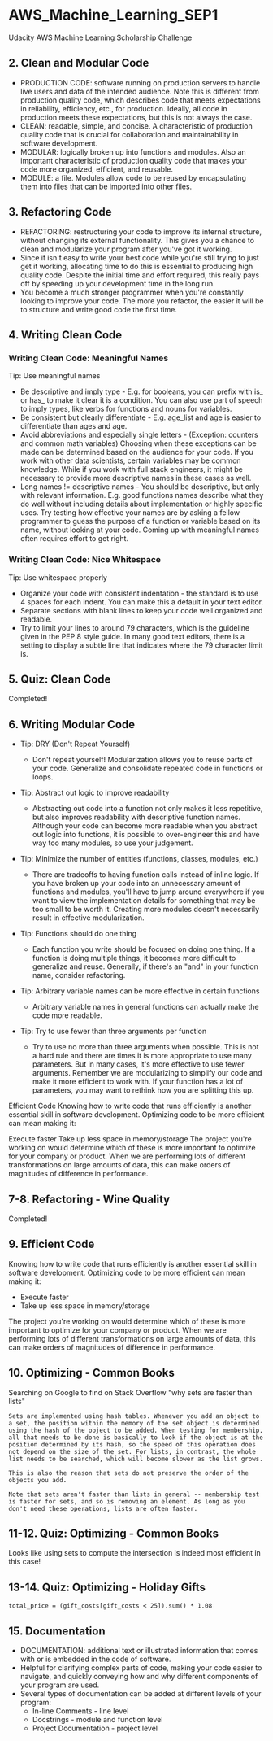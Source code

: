 # AWS_Machine_Learning_SEP1
Udacity AWS Machine Learning Scholarship Challenge

## 2. Clean and Modular Code
* PRODUCTION CODE: software running on production servers to handle live users and data of the intended audience. Note this is different from production quality code, which describes code that meets expectations in reliability, efficiency, etc., for production. Ideally, all code in production meets these expectations, but this is not always the case.
* CLEAN: readable, simple, and concise. A characteristic of production quality code that is crucial for collaboration and maintainability in software development.
* MODULAR: logically broken up into functions and modules. Also an important characteristic of production quality code that makes your code more organized, efficient, and reusable.
* MODULE: a file. Modules allow code to be reused by encapsulating them into files that can be imported into other files.

## 3. Refactoring Code
* REFACTORING: restructuring your code to improve its internal structure, without changing its external functionality. This gives you a chance to clean and modularize your program after you've got it working.
* Since it isn't easy to write your best code while you're still trying to just get it working, allocating time to do this is essential to producing high quality code. Despite the initial time and effort required, this really pays off by speeding up your development time in the long run.
* You become a much stronger programmer when you're constantly looking to improve your code. The more you refactor, the easier it will be to structure and write good code the first time.

## 4. Writing Clean Code

### Writing Clean Code: Meaningful Names
Tip: Use meaningful names
* Be descriptive and imply type - E.g. for booleans, you can prefix with is_ or has_ to make it clear it is a condition. You can also use part of speech to imply types, like verbs for functions and nouns for variables.
* Be consistent but clearly differentiate - E.g. age_list and age is easier to differentiate than ages and age.
* Avoid abbreviations and especially single letters - (Exception: counters and common math variables) Choosing when these exceptions can be made can be determined based on the audience for your code. If you work with other data scientists, certain variables may be common knowledge. While if you work with full stack engineers, it might be necessary to provide more descriptive names in these cases as well.
* Long names != descriptive names - You should be descriptive, but only with relevant information. E.g. good functions names describe what they do well without including details about implementation or highly specific uses.
Try testing how effective your names are by asking a fellow programmer to guess the purpose of a function or variable based on its name, without looking at your code. Coming up with meaningful names often requires effort to get right.

### Writing Clean Code: Nice Whitespace
Tip: Use whitespace properly
* Organize your code with consistent indentation - the standard is to use 4 spaces for each indent. You can make this a default in your text editor.
* Separate sections with blank lines to keep your code well organized and readable.
* Try to limit your lines to around 79 characters, which is the guideline given in the PEP 8 style guide. In many good text editors, there is a setting to display a subtle line that indicates where the 79 character limit is.

## 5. Quiz: Clean Code
Completed!

## 6. Writing Modular Code
* Tip: DRY (Don't Repeat Yourself)
  * Don't repeat yourself! Modularization allows you to reuse parts of your code. Generalize and consolidate repeated code  in functions or loops.
  
* Tip: Abstract out logic to improve readability
  * Abstracting out code into a function not only makes it less repetitive, but also improves readability with descriptive function names. Although your code can become more readable when you abstract out logic into functions, it is possible to over-engineer this and have way too many modules, so use your judgement.

* Tip: Minimize the number of entities (functions, classes, modules, etc.)
  * There are tradeoffs to having function calls instead of inline logic. If you have broken up your code into an unnecessary amount of functions and modules, you'll have to jump around everywhere if you want to view the implementation details for something that may be too small to be worth it. Creating more modules doesn't necessarily result in effective modularization.

* Tip: Functions should do one thing
  * Each function you write should be focused on doing one thing. If a function is doing multiple things, it becomes more difficult to generalize and reuse. Generally, if there's an "and" in your function name, consider refactoring.
 
* Tip: Arbitrary variable names can be more effective in certain functions
  * Arbitrary variable names in general functions can actually make the code more readable.
 
* Tip: Try to use fewer than three arguments per function
  * Try to use no more than three arguments when possible. This is not a hard rule and there are times it is more appropriate to use many parameters. But in many cases, it's more effective to use fewer arguments. Remember we are modularizing to simplify our code and make it more efficient to work with. If your function has a lot of parameters, you may want to rethink how you are splitting this up.

Efficient Code
Knowing how to write code that runs efficiently is another essential skill in software development. Optimizing code to be more efficient can mean making it:

Execute faster
Take up less space in memory/storage
The project you're working on would determine which of these is more important to optimize for your company or product. When we are performing lots of different transformations on large amounts of data, this can make orders of magnitudes of difference in performance.

## 7-8. Refactoring - Wine Quality
Completed!

## 9. Efficient Code
Knowing how to write code that runs efficiently is another essential skill in software development. Optimizing code to be more efficient can mean making it:

* Execute faster
* Take up less space in memory/storage

The project you're working on would determine which of these is more important to optimize for your company or product. When we are performing lots of different transformations on large amounts of data, this can make orders of magnitudes of difference in performance.

## 10. Optimizing - Common Books

Searching on Google to find on Stack Overflow "why sets are faster than lists"

```
Sets are implemented using hash tables. Whenever you add an object to a set, the position within the memory of the set object is determined using the hash of the object to be added. When testing for membership, all that needs to be done is basically to look if the object is at the position determined by its hash, so the speed of this operation does not depend on the size of the set. For lists, in contrast, the whole list needs to be searched, which will become slower as the list grows.

This is also the reason that sets do not preserve the order of the objects you add.

Note that sets aren't faster than lists in general -- membership test is faster for sets, and so is removing an element. As long as you don't need these operations, lists are often faster.
```

## 11-12. Quiz: Optimizing - Common Books

Looks like using sets to compute the intersection is indeed most efficient in this case!

## 13-14. Quiz: Optimizing - Holiday Gifts

``` total_price = (gift_costs[gift_costs < 25]).sum() * 1.08  ```

## 15. Documentation
* DOCUMENTATION: additional text or illustrated information that comes with or is embedded in the code of software.
* Helpful for clarifying complex parts of code, making your code easier to navigate, and quickly conveying how and why different components of your program are used.
* Several types of documentation can be added at different levels of your program:
    * In-line Comments - line level
    * Docstrings - module and function level
    * Project Documentation - project level